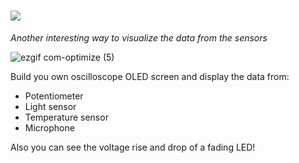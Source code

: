 # ![](https://place-hold.it/180x48/FFFFFF/81736A/DC1D10&text=Oscilloscope&bold&fontsize=25)

_Another interesting way to visualize the data from the sensors_

![ezgif com-optimize (5)](https://user-images.githubusercontent.com/46779959/84035442-03aec880-a99c-11ea-8843-0a095a865033.gif)


Build you own oscilloscope OLED screen and display the data from:
- Potentiometer
- Light sensor
- Temperature sensor
- Microphone

Also you can see the voltage rise and drop of a fading LED! 
